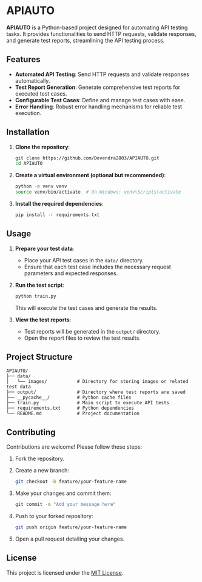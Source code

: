 # APIAUTO

**APIAUTO** is a Python-based project designed for automating API testing tasks. It provides functionalities to send HTTP requests, validate responses, and generate test reports, streamlining the API testing process.

## Features

- **Automated API Testing**: Send HTTP requests and validate responses automatically.
- **Test Report Generation**: Generate comprehensive test reports for executed test cases.
- **Configurable Test Cases**: Define and manage test cases with ease.
- **Error Handling**: Robust error handling mechanisms for reliable test execution.

## Installation

1. **Clone the repository**:

   ```bash
   git clone https://github.com/Devendra2803/APIAUTO.git
   cd APIAUTO
   ```

2. **Create a virtual environment (optional but recommended)**:

   ```bash
   python -m venv venv
   source venv/bin/activate  # On Windows: venv\Scripts\activate
   ```

3. **Install the required dependencies**:

   ```bash
   pip install -r requirements.txt
   ```

## Usage

1. **Prepare your test data**:

   - Place your API test cases in the `data/` directory.
   - Ensure that each test case includes the necessary request parameters and expected responses.

2. **Run the test script**:

   ```bash
   python train.py
   ```

   This will execute the test cases and generate the results.

3. **View the test reports**:

   - Test reports will be generated in the `output/` directory.
   - Open the report files to review the test results.

## Project Structure

```
APIAUTO/
├── data/
│   └── images/           # Directory for storing images or related test data
├── output/               # Directory where test reports are saved
├── __pycache__/          # Python cache files
├── train.py              # Main script to execute API tests
├── requirements.txt      # Python dependencies
└── README.md             # Project documentation
```

## Contributing

Contributions are welcome! Please follow these steps:

1. Fork the repository.
2. Create a new branch:

   ```bash
   git checkout -b feature/your-feature-name
   ```

3. Make your changes and commit them:

   ```bash
   git commit -m "Add your message here"
   ```

4. Push to your forked repository:

   ```bash
   git push origin feature/your-feature-name
   ```

5. Open a pull request detailing your changes.

## License

This project is licensed under the [MIT License](LICENSE).

